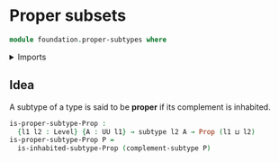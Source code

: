 # Proper subsets

```agda
module foundation.proper-subtypes where
```

<details><summary>Imports</summary>

```agda
open import foundation.complements-subtypes
open import foundation.inhabited-subtypes
open import foundation.propositions
open import foundation.subtypes
open import foundation.universe-levels
```

</details>

## Idea

A subtype of a type is said to be **proper** if its complement is inhabited.

```agda
is-proper-subtype-Prop :
  {l1 l2 : Level} {A : UU l1} → subtype l2 A → Prop (l1 ⊔ l2)
is-proper-subtype-Prop P =
  is-inhabited-subtype-Prop (complement-subtype P)
```

